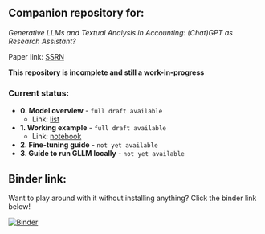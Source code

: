 ## Companion repository for:

*Generative LLMs and Textual Analysis in Accounting: (Chat)GPT as Research Assistant?*

Paper link: [SSRN](#)

**This repository is incomplete and still a work-in-progress**   

### Current status:

- **0. Model overview** - `full draft available`   
    - Link: [list](https://github.com/TiesdeKok/gllm_companion/blob/main/model_overview.md)
- **1. Working example** - `full draft available`   
    - Link: [notebook](https://github.com/TiesdeKok/gllm_companion/blob/main/1_working_example.ipynb)
- **2. Fine-tuning guide** - `not yet available`   
- **3. Guide to run GLLM locally** - `not yet available`

## Binder link:

Want to play around with it without installing anything? Click the binder link below!

[![Binder](https://mybinder.org/badge_logo.svg)](https://mybinder.org/v2/gh/TiesdeKok/gllm_companion/HEAD)